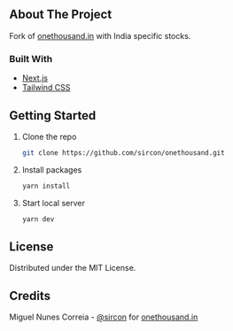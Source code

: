 ## About The Project

Fork of [onethousand.in](https://github.com/sircon/onethousand) with India specific stocks.

### Built With

* [Next.js](https://nextjs.org/)
* [Tailwind CSS](https://tailwindcss.com/)



<!-- GETTING STARTED -->
## Getting Started

1. Clone the repo
   ```sh
   git clone https://github.com/sircon/onethousand.git
   ```
2. Install packages
   ```sh
   yarn install
   ```
3. Start local server
   ```sh
   yarn dev
   ```
   
<!-- LICENSE -->
## License

Distributed under the MIT License.



## Credits

Miguel Nunes Correia - [@sircon](https://twitter.com/sircon) for [onethousand.in](https://github.com/sircon/onethousand)
